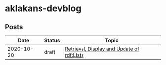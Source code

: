 # aklakans-devblog

## Posts

| Date       | Status | Topic                                                                      |
|------------|--------|----------------------------------------------------------------------------|
| 2020-10-20 | draft  | [Retrieval, Display and Update of rdf:Lists](2020-10-20-rdflist/README.md) |


